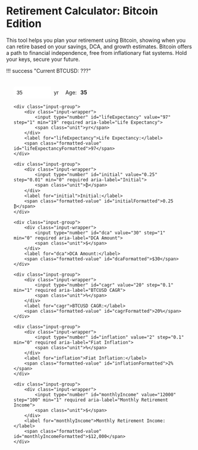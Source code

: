# Retirement Calculator: Bitcoin Edition

This tool helps you plan your retirement using Bitcoin, showing when you can retire based on your savings, DCA, and growth estimates. 
Bitcoin offers a path to financial independence, free from inflationary fiat systems. Hold your keys, secure your future.

<style>
    .md-content {
        padding: 20px;
    }
    .input-container {
        padding: 20px;
        border: 1px solid var(--md-default-fg-color--light);
        border-radius: 8px;
        background: var(--md-default-bg-color);
        margin-bottom: 20px;
    }
    .input-group {
        display: flex;
        align-items: center;
        margin-bottom: 15px;
    }
    .input-wrapper {
        display: flex;
        align-items: stretch;
        border: 1px solid var(--md-default-fg-color--light);
        border-radius: 4px;
        background: var(--md-default-bg-color);
        transition: border-color 0.2s, box-shadow 0.2s;
    }
    .input-wrapper:hover {
        border-color: var(--md-primary-fg-color--light);
    }
    .input-wrapper:focus-within {
        border-color: var(--md-primary-fg-color);
        box-shadow: 0 0 5px rgba(var(--md-primary-fg-color--rgb), 0.3);
    }
    input[type="number"] {
        width: 100px;
        padding: 8px;
        border: none;
        font-size: 1em;
        color: var(--md-default-fg-color);
        outline: none;
        border-radius: 4px 0 0 4px;
    }
    .unit {
        padding: 0 8px;
        font-size: 1em;
        color: var(--md-default-fg-color);
        pointer-events: none;
        border-left: 1px solid var(--md-default-fg-color--light);
        background: rgba(var(--md-default-bg-color--rgb), 0.7);
        display: flex;
        align-items: center;
        border-radius: 0 4px 4px 0;
    }
    label {
        font-size: 1em;
        color: var(--md-default-fg-color);
        margin-left: 10px;
        margin-right: 10px;
    }
    .formatted-value {
        font-weight: bold;
        color: var(--md-primary-fg-color);
    }
    #error {
        margin-top: 10px;
        padding: 10px;
        border: 1px solid var(--md-typeset-color-error);
        border-radius: 4px;
        background: var(--md-default-bg-color);
        color: var(--md-typeset-color-error);
        font-size: 0.9em;
    }
    #results {
        margin-top: 20px;
    }
    #results .summary {
        display: grid;
        grid-template-columns: 1fr;
        gap: 10px;
        margin-bottom: 15px;
        padding: 10px;
        background: var(--md-default-bg-color--light);
        border-radius: 4px;
    }
    #results .summary p {
        margin: 0;
        font-size: 1.1em;
        font-weight: bold;
        color: var(--md-default-fg-color);
    }
    #results .text {
        font-size: 1em;
        line-height: 1.8;
        color: var(--md-default-fg-color);
    }
    #results strong {
        color: var(--md-default-fg-color--dark);
    }
    #chart {
        width: 100%;
        max-width: 600px;
        height: 300px;
        margin: 20px 0;
    }
</style>

!!! success "Current BTCUSD: <span id="btcPrice">???</span>"

<form id="calcForm" class="input-container">
    <div class="input-group">
        <div class="input-wrapper">
            <input type="number" id="age" value="35" step="1" min="18" required aria-label="Age">
            <span class="unit">yr</span>
        </div>
        <label for="age">Age:</label>
        <span class="formatted-value" id="ageFormatted">35</span>
    </div>
    
    <div class="input-group">
        <div class="input-wrapper">
            <input type="number" id="lifeExpectancy" value="97" step="1" min="19" required aria-label="Life Expectancy">
            <span class="unit">yr</span>
        </div>
        <label for="lifeExpectancy">Life Expectancy:</label>
        <span class="formatted-value" id="lifeExpectancyFormatted">97</span>
    </div>
    
    <div class="input-group">
        <div class="input-wrapper">
            <input type="number" id="initial" value="0.25" step="0.01" min="0" required aria-label="Initial">
            <span class="unit">₿</span>
        </div>
        <label for="initial">Initial:</label>
        <span class="formatted-value" id="initialFormatted">0.25 ₿</span>
    </div>
    
    <div class="input-group">
        <div class="input-wrapper">
            <input type="number" id="dca" value="30" step="1" min="0" required aria-label="DCA Amount">
            <span class="unit">$</span>
        </div>
        <label for="dca">DCA Amount:</label>
        <span class="formatted-value" id="dcaFormatted">$30</span>
    </div>
    
    <div class="input-group">
        <div class="input-wrapper">
            <input type="number" id="cagr" value="20" step="0.1" min="1" required aria-label="BTCUSD CAGR">
            <span class="unit">%</span>
        </div>
        <label for="cagr">BTCUSD CAGR:</label>
        <span class="formatted-value" id="cagrFormatted">20%</span>
    </div>
    
    <div class="input-group">
        <div class="input-wrapper">
            <input type="number" id="inflation" value="2" step="0.1" min="0" required aria-label="Fiat Inflation">
            <span class="unit">%</span>
        </div>
        <label for="inflation">Fiat Inflation:</label>
        <span class="formatted-value" id="inflationFormatted">2%</span>
    </div>
    
    <div class="input-group">
        <div class="input-wrapper">
            <input type="number" id="monthlyIncome" value="12000" step="100" min="1" required aria-label="Monthly Retirement Income">
            <span class="unit">$</span>
        </div>
        <label for="monthlyIncome">Monthly Retirement Income:</label>
        <span class="formatted-value" id="monthlyIncomeFormatted">$12,000</span>
    </div>
</form>

<div id="error" aria-live="polite"></div>
<div id="results"></div>

<script src="https://cdn.jsdelivr.net/npm/chart.js"></script>
<script>
    async function fetchBitcoinPrice() {
        const apiFetchers = [
            { name: 'CoinGecko', fetcher: () => fetch('https://api.coingecko.com/api/v3/simple/price?ids=bitcoin&vs_currencies=usd')
                .then(res => res.json())
                .then(data => data.bitcoin.usd) },
            { name: 'Blockchain.info', fetcher: () => fetch('https://blockchain.info/ticker')
                .then(res => res.json())
                .then(data => data.USD.last) },
            { name: 'Kraken', fetcher: () => fetch('https://api.kraken.com/0/public/Ticker?pair=XXBTZUSD')
                .then(res => res.json())
                .then(data => parseFloat(data.result.XXBTZUSD.c[0])) },
            { name: 'Coinpaprika', fetcher: () => fetch('https://api.coinpaprika.com/v1/tickers/btc-bitcoin')
                .then(res => res.json())
                .then(data => data.quotes.USD.price) },
            { name: 'Gemini', fetcher: () => fetch('https://api.gemini.com/v1/pubticker/btcusd')
                .then(res => res.json())
                .then(data => parseFloat(data.last)) }
        ];

        const results = await Promise.allSettled(apiFetchers.map(api => api.fetcher()));
        
        const successfulPrices = [];
        results.forEach((result, index) => {
            if (result.status === 'fulfilled' && !isNaN(result.value) && result.value > 0) {
                successfulPrices.push(result.value);
            }
        });
        
        if (successfulPrices.length === 0) {
            throw new Error('All API fetches failed');
        }
        
        // Average the successful prices
        const averagePrice = successfulPrices.reduce((sum, price) => sum + price, 0) / successfulPrices.length;
        return averagePrice;
    }

    // Format number as currency, percent, or btc
    function formatValue(value, type, isDCA = false, isFee = false, isWholeDollar = false) {
        const num = parseFloat(value);
        if (type === 'currency') {
            return '$' + num.toLocaleString('en-US', {
                minimumFractionDigits: isWholeDollar || (isDCA && Number.isInteger(num)) ? 0 : num % 1 !== 0 ? 2 : 0,
                maximumFractionDigits: isWholeDollar || (isDCA && Number.isInteger(num)) ? 0 : 2
            });
        } else if (type === 'percent') {
            return num.toFixed(isFee ? 1 : Number.isInteger(num) ? 0 : 1) + '%';
        } else if (type === 'btc') {
            return num.toLocaleString('en-US', {minimumFractionDigits: 2, maximumFractionDigits: 8}) + ' ₿';
        } else {
            return num.toString();
        }
    }

    // Update formatted values next to inputs
    function updateFormattedValues() {
        document.getElementById('ageFormatted').textContent = formatValue(document.getElementById('age').value, 'number');
        document.getElementById('lifeExpectancyFormatted').textContent = formatValue(document.getElementById('lifeExpectancy').value, 'number');
        document.getElementById('initialFormatted').textContent = formatValue(document.getElementById('initial').value, 'btc');
        document.getElementById('dcaFormatted').textContent = formatValue(document.getElementById('dca').value, 'currency', true);
        document.getElementById('cagrFormatted').textContent = formatValue(document.getElementById('cagr').value, 'percent');
        document.getElementById('inflationFormatted').textContent = formatValue(document.getElementById('inflation').value, 'percent');
        document.getElementById('monthlyIncomeFormatted').textContent = formatValue(document.getElementById('monthlyIncome').value, 'currency');
    }

    // Validate inputs
    function validateInputs() {
        const age = parseInt(document.getElementById('age').value) || 0;
        const lifeExpectancy = parseInt(document.getElementById('lifeExpectancy').value) || 0;
        const initial = parseFloat(document.getElementById('initial').value) || 0;
        const dca = parseFloat(document.getElementById('dca').value) || 0;
        const cagr = parseFloat(document.getElementById('cagr').value) || 0;
        const inflation = parseFloat(document.getElementById('inflation').value) || 0;
        const monthlyIncome = parseFloat(document.getElementById('monthlyIncome').value) || 0;

        const errors = [];
        if (age < 18) errors.push("Age must be at least 18");
        if (lifeExpectancy <= age) errors.push("Life Expectancy must be greater than Age");
        if (initial < 0) errors.push("Initial must be greater than or equal to 0");
        if (dca < 0) errors.push("DCA Amount must be greater than or equal to 0");
        if (cagr < 1) errors.push("Estimated BTCUSD CAGR must be greater than or equal to 1%");
        if (inflation < 0) errors.push("Fiat Inflation must be greater than or equal to 0%");
        if (monthlyIncome <= 0) errors.push("Monthly Retirement Income must be greater than 0");

        const errorDiv = document.getElementById('error');
        if (errors.length > 0) {
            errorDiv.innerHTML = `<p>${errors.join('<br>')}</p>`;
            return false;
        } else {
            errorDiv.innerHTML = '';
            return true;
        }
    }

    let btcPrice = null;

    async function updateBitcoinPrice() {
        try {
            btcPrice = await fetchBitcoinPrice();
            document.getElementById('btcPrice').textContent = `$${btcPrice.toLocaleString('en-US', { minimumFractionDigits: 2, maximumFractionDigits: 2 })}`;
        } catch (error) {
            console.error('Error fetching Bitcoin price:', error);
            document.getElementById('btcPrice').textContent = 'unavailable';
            btcPrice = null;
        }
    }

    async function calculate() {
        if (!validateInputs()) {
            document.getElementById('results').innerHTML = '';
            return;
        }
        if (btcPrice === null) {
            document.getElementById('results').innerHTML = '';
            return;
        }

        const age = parseInt(document.getElementById('age').value);
        const lifeExpectancy = parseInt(document.getElementById('lifeExpectancy').value);
        const initial = parseFloat(document.getElementById('initial').value);
        const dcaDaily = parseFloat(document.getElementById('dca').value);
        const annualDCA = dcaDaily * 365.25;
        const cagr = parseFloat(document.getElementById('cagr').value) / 100;
        const inflation = parseFloat(document.getElementById('inflation').value) / 100;
        const monthlyIncome = parseFloat(document.getElementById('monthlyIncome').value);

        let minRaYears = lifeExpectancy - age;
        let minRa = lifeExpectancy;
        let savingsBtc = 0;
        let savingsUsd = 0;
        let btcusdRa = 0;
        let monthlyBtcRa = 0;
        let btcOverTime = [];
        let ages = [];

        for (let testRaYears = 0; testRaYears <= (lifeExpectancy - age); testRaYears++) {
            let B = initial;
            let price = btcPrice;
            for (let t = 1; t <= testRaYears; t++) {
                price *= (1 + cagr);
                let buyBtc = annualDCA / price;
                B += buyBtc;
            }
            let BRetire = B;
            let priceRetire = price;

            // Calculate required BTC at retirement for withdrawals
            let BRequired = 0;
            let n = lifeExpectancy - age - testRaYears;
            let priceCurrent = priceRetire;
            for (let j = 1; j <= n; j++) {
                let annualRequired = 12 * monthlyIncome * Math.pow(1 + inflation, testRaYears + j - 1);
                let withdrawBtc = annualRequired / priceCurrent;
                BRequired += withdrawBtc;
                priceCurrent *= (1 + cagr);
            }

            if (BRetire >= BRequired) {
                minRaYears = testRaYears;
                minRa = age + testRaYears;
                savingsBtc = BRetire;
                savingsUsd = BRetire * priceRetire;
                btcusdRa = priceRetire;
                let annualRequired1 = 12 * monthlyIncome * Math.pow(1 + inflation, minRaYears);
                monthlyBtcRa = (annualRequired1 / 12) / priceRetire;
                break;
            }
        }

        // Simulate for chart with variable withdrawals
        let B = initial;
        let price = btcPrice;
        btcOverTime.push(B);
        ages.push(age);
        // Accumulation phase
        for (let t = 1; t <= minRaYears; t++) {
            price *= (1 + cagr);
            let buyBtc = annualDCA / price;
            B += buyBtc;
            btcOverTime.push(B);
            ages.push(age + t);
        }
        // Retirement phase
        let n = lifeExpectancy - age - minRaYears;
        let priceCurrent = btcusdRa;
        for (let j = 1; j <= n; j++) {
            let annualRequired = 12 * monthlyIncome * Math.pow(1 + inflation, minRaYears + j - 1);
            let withdrawBtc = annualRequired / priceCurrent;
            B -= withdrawBtc;
            btcOverTime.push(B);
            ages.push(age + minRaYears + j);
            priceCurrent *= (1 + cagr);
        }

        // Display results
        const resultsDiv = document.getElementById('results');
        resultsDiv.innerHTML = `
            <div class="summary">
                <p>Minimum Time to Retire: ${minRaYears} years (${minRa}yo)</p>
                <p>Savings: ${formatValue(savingsBtc, 'btc')} (${formatValue(savingsUsd, 'currency', false, false, true)})</p>
                <p>BTCUSD at Retirement: ${formatValue(btcusdRa, 'currency', false, false, true)}</p>
            </div>
            <div id="chart-container"></div>
            <div class="text">
                <p>Working for ${minRaYears} years and retiring at age ${minRa}, and with an estimated ${formatValue(cagr * 100, 'percent')} BTCUSD CAGR, you'll have saved ${formatValue(savingsBtc, 'btc')}. With fiat inflation at ${formatValue(inflation * 100, 'percent')}, your monthly retirement income of ${formatValue(monthlyIncome, 'currency')} (today's dollars) will be covered by selling approximately ${monthlyBtcRa.toFixed(8)} ₿ monthly at the projected BTCUSD of ${formatValue(btcusdRa, 'currency', false, false, true)} at retirement.</p>
            </div>
        `;

        // Graceful degradation: Check if Chart.js is loaded
        if (window.Chart) {
            // Add canvas to chart container
            const chartContainer = document.getElementById('chart-container');
            const canvas = document.createElement('canvas');
            canvas.id = 'chart';
            chartContainer.appendChild(canvas);
            
            // Draw chart if Chart.js is available
            new Chart(document.getElementById('chart'), {
                type: 'line',
                data: {
                    labels: ages,
                    datasets: [
                        { label: 'Bitcoin Holdings', data: btcOverTime, borderColor: '#f7931a', fill: false }
                    ]
                },
                options: {
                    responsive: true,
                    scales: {
                        y: { 
                            title: { display: true, text: 'Bitcoin (₿)' }, 
                            beginAtZero: true,
                            ticks: {
                                callback: function(value) {
                                    return value.toFixed(2);
                                }
                            }
                        },
                        x: { title: { display: true, text: 'Age (years)' } }
                    },
                    plugins: {
                        tooltip: {
                            callbacks: {
                                label: function(context) {
                                    let label = context.dataset.label || '';
                                    if (label) {
                                        label += ': ';
                                    }
                                    label += context.parsed.y.toFixed(4) + ' ₿';
                                    return label;
                                }
                            }
                        }
                    }
                }
            });
        }
        
        // Update formatted values
        updateFormattedValues();
    }
    
    // Add event listeners to all inputs for auto-calculation
    document.querySelectorAll('#calcForm input').forEach(input => {
        input.addEventListener('input', calculate);
    });
    
    // Initial calculation and formatting on page load
    updateBitcoinPrice().then(() => calculate());
</script>



